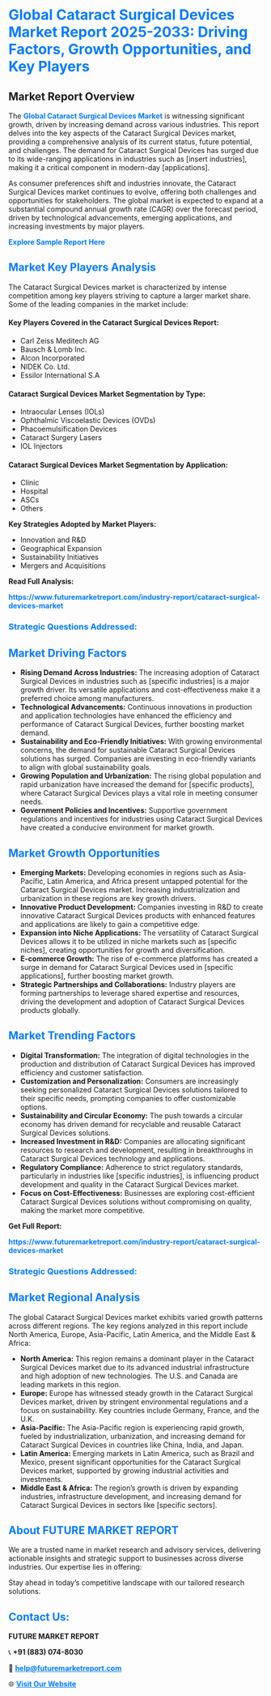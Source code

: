 <h1 style="color: #007BFF;">Global Cataract Surgical Devices Market Report 2025-2033: Driving Factors, Growth Opportunities, and Key Players</h1>

<section id="overview">
<h2>Market Report Overview</h2>
<p>The <a href="https://www.futuremarketreport.com/industry-report/cataract-surgical-devices-market" style="color: #007BFF; text-decoration: none;"><strong>Global Cataract Surgical Devices Market</strong></a> is witnessing significant growth, driven by increasing demand across various industries. This report delves into the key aspects of the Cataract Surgical Devices market, providing a comprehensive analysis of its current status, future potential, and challenges. The demand for Cataract Surgical Devices has surged due to its wide-ranging applications in industries such as [insert industries], making it a critical component in modern-day [applications].</p>
<p>As consumer preferences shift and industries innovate, the Cataract Surgical Devices market continues to evolve, offering both challenges and opportunities for stakeholders. The global market is expected to expand at a substantial compound annual growth rate (CAGR) over the forecast period, driven by technological advancements, emerging applications, and increasing investments by major players.</p>
</section>

<section id="overview">
<p><a href="https://www.futuremarketreport.com/request-sample/reportId=53705" style="color: #007BFF; text-decoration: none;"><strong>Explore Sample Report Here</strong></a></p>
</section>

<section id="key-players">
<h2 style="color: #007BFF;">Market Key Players Analysis</h2>
<p>The Cataract Surgical Devices market is characterized by intense competition among key players striving to capture a larger market share. Some of the leading companies in the market include:</p>
<h4>Key Players Covered in the Cataract Surgical Devices Report:</h4>
<ul><li>Carl Zeiss Meditech AG</li><li>Bausch &amp; Lomb Inc.</li><li>Alcon Incorporated</li><li>NIDEK Co. Ltd.</li><li>Essilor International S.A</li></ul>
<h4>Cataract Surgical Devices Market Segmentation by Type:</h4>
<ul><li>Intraocular Lenses (IOLs)</li><li>Ophthalmic Viscoelastic Devices (OVDs)</li><li>Phacoemulsification Devices</li><li>Cataract Surgery Lasers</li><li>IOL Injectors</li></ul>

<h4>Cataract Surgical Devices Market Segmentation by Application:</h4>
<ul><li>Clinic</li><li>Hospital</li><li>ASCs</li><li>Others</li></ul>
<p><strong>Key Strategies Adopted by Market Players:</strong></p>
<ul>
<li>Innovation and R&D</li>
<li>Geographical Expansion</li>
<li>Sustainability Initiatives</li>
<li>Mergers and Acquisitions</li>
</ul>
</section>

<section>
<p><strong>Read Full Analysis: </strong></p><a href="https://www.futuremarketreport.com/industry-report/cataract-surgical-devices-market" style="color: #007BFF; text-decoration: none;"><strong>https://www.futuremarketreport.com/industry-report/cataract-surgical-devices-market</strong></a>
<h3 style="color: #007BFF;">Strategic Questions Addressed:</h3>
</section>

<section id="driving-factors">
<h2 style="color: #007BFF;">Market Driving Factors</h2>
<ul>
<li><strong>Rising Demand Across Industries:</strong> The increasing adoption of Cataract Surgical Devices in industries such as [specific industries] is a major growth driver. Its versatile applications and cost-effectiveness make it a preferred choice among manufacturers.</li>
<li><strong>Technological Advancements:</strong> Continuous innovations in production and application technologies have enhanced the efficiency and performance of Cataract Surgical Devices, further boosting market demand.</li>
<li><strong>Sustainability and Eco-Friendly Initiatives:</strong> With growing environmental concerns, the demand for sustainable Cataract Surgical Devices solutions has surged. Companies are investing in eco-friendly variants to align with global sustainability goals.</li>
<li><strong>Growing Population and Urbanization:</strong> The rising global population and rapid urbanization have increased the demand for [specific products], where Cataract Surgical Devices plays a vital role in meeting consumer needs.</li>
<li><strong>Government Policies and Incentives:</strong> Supportive government regulations and incentives for industries using Cataract Surgical Devices have created a conducive environment for market growth.</li>
</ul>
</section>

<section id="growth-opportunities">
<h2 style="color: #007BFF;">Market Growth Opportunities</h2>
<ul>
<li><strong>Emerging Markets:</strong> Developing economies in regions such as Asia-Pacific, Latin America, and Africa present untapped potential for the Cataract Surgical Devices market. Increasing industrialization and urbanization in these regions are key growth drivers.</li>
<li><strong>Innovative Product Development:</strong> Companies investing in R&D to create innovative Cataract Surgical Devices products with enhanced features and applications are likely to gain a competitive edge.</li>
<li><strong>Expansion into Niche Applications:</strong> The versatility of Cataract Surgical Devices allows it to be utilized in niche markets such as [specific niches], creating opportunities for growth and diversification.</li>
<li><strong>E-commerce Growth:</strong> The rise of e-commerce platforms has created a surge in demand for Cataract Surgical Devices used in [specific applications], further boosting market growth.</li>
<li><strong>Strategic Partnerships and Collaborations:</strong> Industry players are forming partnerships to leverage shared expertise and resources, driving the development and adoption of Cataract Surgical Devices products globally.</li>
</ul>
</section>

<section id="trending-factors">
<h2 style="color: #007BFF;">Market Trending Factors</h2>
<ul>
<li><strong>Digital Transformation:</strong> The integration of digital technologies in the production and distribution of Cataract Surgical Devices has improved efficiency and customer satisfaction.</li>
<li><strong>Customization and Personalization:</strong> Consumers are increasingly seeking personalized Cataract Surgical Devices solutions tailored to their specific needs, prompting companies to offer customizable options.</li>
<li><strong>Sustainability and Circular Economy:</strong> The push towards a circular economy has driven demand for recyclable and reusable Cataract Surgical Devices solutions.</li>
<li><strong>Increased Investment in R&D:</strong> Companies are allocating significant resources to research and development, resulting in breakthroughs in Cataract Surgical Devices technology and applications.</li>
<li><strong>Regulatory Compliance:</strong> Adherence to strict regulatory standards, particularly in industries like [specific industries], is influencing product development and quality in the Cataract Surgical Devices market.</li>
<li><strong>Focus on Cost-Effectiveness:</strong> Businesses are exploring cost-efficient Cataract Surgical Devices solutions without compromising on quality, making the market more competitive.</li>
</ul>
</section>

<section>
<p><strong>Get Full Report: </strong></p><a href="https://www.futuremarketreport.com/industry-report/cataract-surgical-devices-market" style="color: #007BFF; text-decoration: none;"><strong>https://www.futuremarketreport.com/industry-report/cataract-surgical-devices-market</strong></a>
<h3 style="color: #007BFF;">Strategic Questions Addressed:</h3>
</section>


<section id="regional-analysis">
<h2 style="color: #007BFF;">Market Regional Analysis</h2>
<p>The global Cataract Surgical Devices market exhibits varied growth patterns across different regions. The key regions analyzed in this report include North America, Europe, Asia-Pacific, Latin America, and the Middle East & Africa:</p>
<ul>
<li><strong>North America:</strong> This region remains a dominant player in the Cataract Surgical Devices market due to its advanced industrial infrastructure and high adoption of new technologies. The U.S. and Canada are leading markets in this region.</li>
<li><strong>Europe:</strong> Europe has witnessed steady growth in the Cataract Surgical Devices market, driven by stringent environmental regulations and a focus on sustainability. Key countries include Germany, France, and the U.K.</li>
<li><strong>Asia-Pacific:</strong> The Asia-Pacific region is experiencing rapid growth, fueled by industrialization, urbanization, and increasing demand for Cataract Surgical Devices in countries like China, India, and Japan.</li>
<li><strong>Latin America:</strong> Emerging markets in Latin America, such as Brazil and Mexico, present significant opportunities for the Cataract Surgical Devices market, supported by growing industrial activities and investments.</li>
<li><strong>Middle East & Africa:</strong> The region’s growth is driven by expanding industries, infrastructure development, and increasing demand for Cataract Surgical Devices in sectors like [specific sectors].</li>
</ul>
</section>

<footer>
<h2 style="color: #007BFF;">About FUTURE MARKET REPORT</h2>
<p>We are a trusted name in market research and advisory services, delivering actionable insights and strategic support to businesses across diverse industries. Our expertise lies in offering:</p>

<p>Stay ahead in today’s competitive landscape with our tailored research solutions.</p>

<h2 style="color: #007BFF;">Contact Us:</h2>
<p><strong>FUTURE MARKET REPORT</strong></p>
<p>📞 <strong>+91 (883) 074-8030</strong></p>
<p>📧 <strong><a href="mailto:help@futuremarketreport.com" style="color: #007BFF;">help@futuremarketreport.com</a></strong></p>
<p>🌐 <strong><a href="https://www.futuremarketreport.com/" style="color: #007BFF;">Visit Our Website</a></strong></p>
</footer>